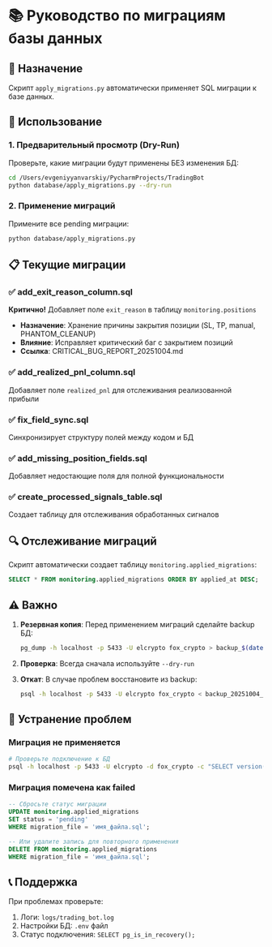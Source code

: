 # 📚 Руководство по миграциям базы данных

## 🎯 Назначение

Скрипт `apply_migrations.py` автоматически применяет SQL миграции к базе данных.

## 🚀 Использование

### 1. Предварительный просмотр (Dry-Run)

Проверьте, какие миграции будут применены БЕЗ изменения БД:

```bash
cd /Users/evgeniyyanvarskiy/PycharmProjects/TradingBot
python database/apply_migrations.py --dry-run
```

### 2. Применение миграций

Примените все pending миграции:

```bash
python database/apply_migrations.py
```

## 📋 Текущие миграции

### ✅ add_exit_reason_column.sql
**Критично!** Добавляет поле `exit_reason` в таблицу `monitoring.positions`

- **Назначение**: Хранение причины закрытия позиции (SL, TP, manual, PHANTOM_CLEANUP)
- **Влияние**: Исправляет критический баг с закрытием позиций
- **Ссылка**: CRITICAL_BUG_REPORT_20251004.md

### ✅ add_realized_pnl_column.sql
Добавляет поле `realized_pnl` для отслеживания реализованной прибыли

### ✅ fix_field_sync.sql
Синхронизирует структуру полей между кодом и БД

### ✅ add_missing_position_fields.sql
Добавляет недостающие поля для полной функциональности

### ✅ create_processed_signals_table.sql
Создает таблицу для отслеживания обработанных сигналов

## 🔍 Отслеживание миграций

Скрипт автоматически создает таблицу `monitoring.applied_migrations`:

```sql
SELECT * FROM monitoring.applied_migrations ORDER BY applied_at DESC;
```

## ⚠️ Важно

1. **Резервная копия**: Перед применением миграций сделайте backup БД:
   ```bash
   pg_dump -h localhost -p 5433 -U elcrypto fox_crypto > backup_$(date +%Y%m%d_%H%M%S).sql
   ```

2. **Проверка**: Всегда сначала используйте `--dry-run`

3. **Откат**: В случае проблем восстановите из backup:
   ```bash
   psql -h localhost -p 5433 -U elcrypto fox_crypto < backup_20251004_120000.sql
   ```

## 🐛 Устранение проблем

### Миграция не применяется

```bash
# Проверьте подключение к БД
psql -h localhost -p 5433 -U elcrypto -d fox_crypto -c "SELECT version();"
```

### Миграция помечена как failed

```sql
-- Сбросьте статус миграции
UPDATE monitoring.applied_migrations 
SET status = 'pending' 
WHERE migration_file = 'имя_файла.sql';

-- Или удалите запись для повторного применения
DELETE FROM monitoring.applied_migrations 
WHERE migration_file = 'имя_файла.sql';
```

## 📞 Поддержка

При проблемах проверьте:
1. Логи: `logs/trading_bot.log`
2. Настройки БД: `.env` файл
3. Статус подключения: `SELECT pg_is_in_recovery();`

